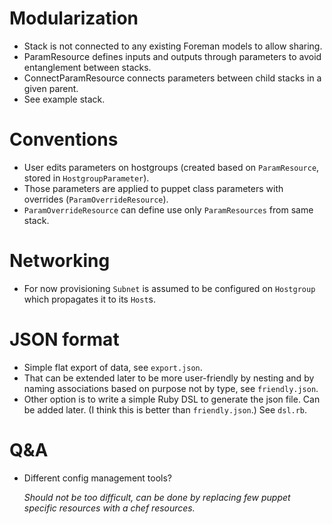 # Modularization

-   Stack is not connected to any existing Foreman models to allow sharing.
-   ParamResource defines inputs and outputs through parameters to avoid
    entanglement between stacks.
-   ConnectParamResource connects parameters between child stacks in a given
    parent.
-   See example stack.

# Conventions

-   User edits parameters on hostgroups (created based on `ParamResource`,
    stored in `HostgroupParameter`).
-   Those parameters are applied to puppet class parameters with
    overrides (`ParamOverrideResource`).
-   `ParamOverrideResource` can define use only `ParamResources` from same stack.

# Networking

-   For now provisioning `Subnet` is assumed to be configured on `Hostgroup` which
    propagates it to its `Host`s.

# JSON format

-   Simple flat export of data, see `export.json`.
-   That can be extended later to be more user-friendly by nesting and by naming
    associations based on purpose not by type, see `friendly.json`.
-   Other option is to write a simple Ruby DSL to generate the json file. Can be added later.
    (I think this is better than `friendly.json`.) See `dsl.rb`.

# Q&A

-   Different config management tools?

    _Should not be too difficult, can be done by replacing few puppet specific resources
    with a chef resources._
